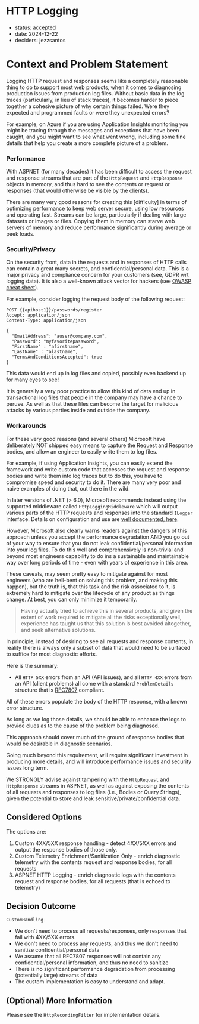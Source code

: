 # HTTP Logging

* status: accepted
* date: 2024-12-22
* deciders: jezzsantos

# Context and Problem Statement

Logging HTTP request and responses seems like a completely reasonable thing to do to support most web products, when it comes to diagnosing production issues from production log files. Without basic data in the log traces (particularly, in lieu of stack traces), it becomes harder to piece together a cohesive picture of why certain things failed. Were they expected and programmed faults or were they unexpected errors?

For example, on Azure if you are using Application Insights monitoring you might be tracing through the messages and exceptions that have been caught, and you might want to see what went wrong, including some fine details that help you create a more complete picture of a problem.

### Performance

With ASPNET (for many decades) it has been difficult to access the request and response streams that are part of the `HttpRequest` and `HttpResponse` objects in memory, and thus hard to see the contents or request or responses (that would otherwise be visible by the clients).

There are many very good reasons for creating this [difficulty] in terms of optimizing performance to keep web server secure, using low resources and operating fast. Streams can be large, particularly if dealing with large datasets or images or files. Copying them in memory can starve web servers of memory and reduce performance significantly during average or peek loads.

### Security/Privacy

On the security front, data in the requests and in responses of HTTP calls can contain a great many secrets, and confidential/personal data. This is a major privacy and compliance concern for your customers (see, GDPR wrt logging data). It is also a well-known attack vector for hackers (see [OWASP cheat sheet](https://cheatsheetseries.owasp.org/cheatsheets/Logging_Cheat_Sheet.html#attacks-on-logs)).

For example, consider logging the request body of the following request:

```http
POST {{apihost1}}/passwords/register
Accept: application/json
Content-Type: application/json

{
  "EmailAddress": "auser@company.com",
  "Password": "myfavoritepassword",
  "FirstName" : "afirstname",
  "LastName" : "alastname",
  "TermsAndConditionsAccepted": true
}
```

This data would end up in log files and copied, possibly even backend up for many eyes to see!

It is generally a very poor practice to allow this kind of data end up in transactional log files that people in the company may have a chance to peruse. As well as that these files can become the target for malicious attacks by various parties inside and outside the company.

### Workarounds

For these very good reasons (and several others) Microsoft have deliberately NOT shipped easy means to capture the Request and Response bodies, and allow an engineer to easily write them to log files.

For example, if using Application Insights, you can easily extend the framework and write custom code that accesses the request and response bodies and write them into log traces but to do this, you have to compromise speed and security to do it. There are many very poor and naive examples of doing that, out there in the wild.

In later versions of .NET (> 6.0), Microsoft recommends instead using the supported middleware called `HttpLoggingMiddleware`  which will output various parts of the HTTP requests and responses into the standard `ILogger` interface. Details on configuration and use are [well documented, here](https://learn.microsoft.com/en-us/aspnet/core/fundamentals/http-logging/?view=aspnetcore-8.0).

However, Microsoft also clearly warns readers against the dangers of this approach unless you accept the performance degradation AND you go out of your way to ensure that you do not leak confidential/personal information into your log files. To do this well and comprehensively is non-trivial and beyond most engineers capability to do ins a sustainable and maintainable way over long periods of time - even with years of experience in this area.

These caveats, may seem pretty easy to mitigate against for most engineers (who are hell-bent on solving this problem, and making this happen), but the truth is, that this task and the risk associated to it, is extremely hard to mitigate over the lifecycle of any product as things change. At best, you can only minimize it temporarily.

> Having actually tried to achieve this in several products, and given the extent of work required to mitigate all the risks exceptionally well, experience has taught us that this solution is best avoided altogether, and seek alternative solutions.

In principle, instead of desiring to see all requests and response contents, in reality there is always only a subset of data that would need to be surfaced to suffice for most diagnostic efforts.

Here is the summary:

* All `HTTP 5XX` errors from an API (API issues), and all `HTTP 4XX` errors from an API (client problems) all come with a standard `ProblemDetails` structure that is [RFC7807](https://datatracker.ietf.org/doc/html/rfc7807) compliant.

All of these errors populate the body of the HTTP response, with a known error structure.

As long as we log those details, we should be able to enhance the logs to provide clues as to the cause of the problem being diagnosed.

This approach should cover much of the ground of response bodies that would be desirable in diagnostic scenarios.

Going much beyond this requirement, will require significant investment in producing more details, and will introduce performance issues and security issues long term.

We STRONGLY advise against tampering with the `HttpRequest` and `HttpResponse` streams in ASPNET, as well as against exposing the contents of all requests and responses to log files (i.e., Bodies or Query Strings), given the potential to store and leak sensitive/private/confidential data.

## Considered Options

The options are:

1. Custom 4XX/5XX response handling - detect 4XX/5XX errors and output the response bodies of those only.
2. Custom Telemetry Enrichment/Sanitization Only - enrich diagnostic telemetry with the contents request and response bodies, for all requests
3. ASPNET HTTP Logging - enrich diagnostic logs with the contents request and response bodies, for all requests (that is echoed to telemetry)

## Decision Outcome

`CustomHandling`

- We don't need to process all requests/responses, only responses that fail with 4XX/5XX errors.
- We don't need to process any requests, and thus we don't need to sanitize confidential/personal data
- We assume that all RFC7807 responses will not contain any confidential/personal information, and thus no need to sanitize
- There is no significant performance degradation from processing (potentially large) streams of data
- The custom implementation is easy to understand and adapt.

## (Optional) More Information

Please see the `HttpRecordingFilter` for implementation details.
